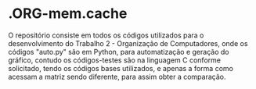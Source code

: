 # .ORG-mem.cache

O repositório consiste em todos os códigos utilizados para o desenvolvimento do Trabalho 2 - Organização de Computadores, onde os códigos "auto.py" são em Python, para automatização e geração do gráfico, contudo os códigos-testes são na linguagem C conforme solicitado, tendo os códigos bases utilizados, e apenas a forma como acessam a matriz sendo diferente, para assim obter a comparação. 
